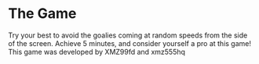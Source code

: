 # The Game 
Try your best to avoid the goalies coming at random speeds from the side of the screen. Achieve 5 minutes, and consider yourself a pro at this game! 
This game was developed by XMZ99fd and xmz555hq